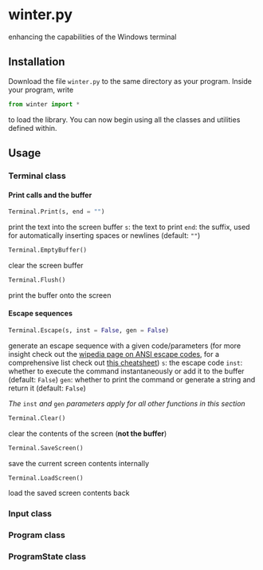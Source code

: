 # winter.py
enhancing the capabilities of the Windows terminal

## Installation
Download the file `winter.py` to the same directory as your program. Inside your program, write
```python
from winter import *
```
to load the library. You can now begin using all the classes and utilities defined within.

## Usage

### Terminal class

#### Print calls and the buffer

```python
Terminal.Print(s, end = "")
```
print the text into the screen buffer
`s`: the text to print
`end`: the suffix, used for automatically inserting spaces or newlines (default: `""`)

```python
Terminal.EmptyBuffer()
```
clear the screen buffer

```python
Terminal.Flush()
```
print the buffer onto the screen

#### Escape sequences

```python
Terminal.Escape(s, inst = False, gen = False)
```
generate an escape sequence with a given code/parameters (for more insight check out the [wipedia page on ANSI escape codes](https://en.wikipedia.org/wiki/ANSI_escape_code), for a comprehensive list check out [this cheatsheet](https://gist.github.com/fnky/458719343aabd01cfb17a3a4f7296797))
`s`: the escape code
`inst`: whether to execute the command instantaneously or add it to the buffer (default: `False`)
`gen`: whether to print the command or generate a string and return it (default: `False`)

*The* `inst` *and* `gen` *parameters apply for all other functions in this section*

```python
Terminal.Clear()
```
clear the contents of the screen (**not the buffer**)

```python
Terminal.SaveScreen()
```
save the current screen contents internally

```python
Terminal.LoadScreen()
```
load the saved screen contents back

### Input class

### Program class

### ProgramState class
